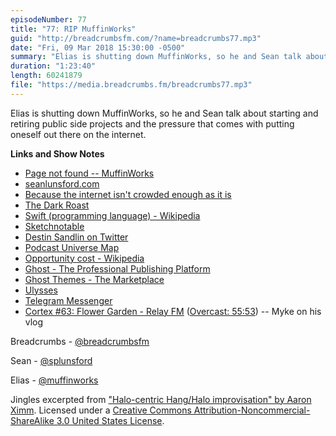 ```yaml
---
episodeNumber: 77
title: "77: RIP MuffinWorks"
guid: "http://breadcrumbsfm.com/?name=breadcrumbs77.mp3"
date: "Fri, 09 Mar 2018 15:30:00 -0500"
summary: "Elias is shutting down MuffinWorks, so he and Sean talk about starting and retiring public side projects and the pressure that comes with putting oneself out there on the internet."
duration: "1:23:40"
length: 60241879
file: "https://media.breadcrumbs.fm/breadcrumbs77.mp3"
---
```

Elias is shutting down MuffinWorks, so he and Sean talk about starting and retiring public side projects and the pressure that comes with putting oneself out there on the internet.

**Links and Show Notes**
- [Page not found -- MuffinWorks](https://www.muffin.works/93284)
- [seanlunsford.com](http://seanlunsford.com/)
- [Because the internet isn't crowded enough as it is](http://seanlunsford.com/2012/03/03/because-the-internet-isnt-crowded-enough-as-it-is/)
- [The Dark Roast](https://thedarkroast.com/)
- [Swift (programming language) - Wikipedia](https://en.wikipedia.org/wiki/Swift_%28programming_language%29)
- [Sketchnotable](https://sketchnotable.com/)
- [Destin Sandlin on Twitter](https://twitter.com/destinsandlin)
- [Podcast Universe Map](https://twitter.com/muffinworks/status/660674764684554240)
- [Opportunity cost - Wikipedia](https://en.wikipedia.org/wiki/Opportunity_cost)
- [Ghost - The Professional Publishing Platform](http://ghost.org/)
- [Ghost Themes - The Marketplace](https://marketplace.ghost.org/)
- [Ulysses](https://ulyssesapp.com/)
- [Telegram Messenger](https://www.telegram.org/)
- [Cortex #63: Flower Garden - Relay FM](http://relay.fm/cortex/63) ([Overcast: 55:53](https://overcast.fm/+E7b6LVQzM/55:53)) -- Myke on his vlog

Breadcrumbs - [@breadcrumbsfm](https://twitter.com/breadcrumbsfm)

Sean - [@splunsford](https://twitter.com/splunsford)

Elias - [@muffinworks](https://twitter.com/muffinworks)

Jingles excerpted from ["Halo-centric Hang/Halo improvisation" by Aaron Ximm](http://freemusicarchive.org/music/aaron_ximm/handpans_and_the_hang/). Licensed under a [Creative Commons Attribution-Noncommercial-ShareAlike 3.0 United States License](http://creativecommons.org/licenses/by-nc-sa/3.0/us/).